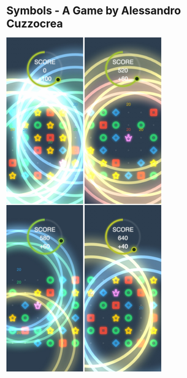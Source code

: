 # Symbols - A Game by Alessandro Cuzzocrea

<!-- ![Screenshots](Screenshots/Screenshot_000.jpg) -->
<!-- ![Screenshots](Screenshots/Screenshot_001.jpg) -->
<img src="Screenshots/Screenshot_002.jpg" width="200"> <img src="Screenshots/Screenshot_003.jpg" width="200"> <img src="Screenshots/Screenshot_004.jpg" width="200"> <img src="Screenshots/Screenshot_005.jpg" width="200">
<!-- ![Screenshots](Screenshots/Screenshot_006.jpg) -->
